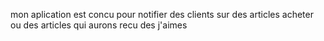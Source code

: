 mon aplication est concu pour notifier des clients sur des articles acheter ou des articles qui aurons recu des j'aimes